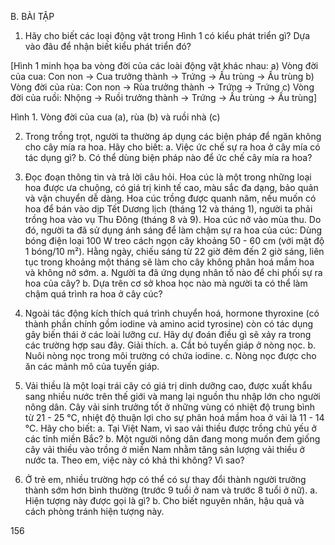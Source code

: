 B. BÀI TẬP

1. Hãy cho biết các loại động vật trong Hình 1 có kiểu phát triển gì? Dựa vào đâu để nhận biết kiểu phát triển đó?

[Hình 1 minh họa ba vòng đời của các loài động vật khác nhau:
a) Vòng đời của cua: Con non -> Cua trưởng thành -> Trứng -> Ấu trùng -> Ấu trùng
b) Vòng đời của rùa: Con non -> Rùa trưởng thành -> Trứng -> Trứng
c) Vòng đời của ruồi: Nhộng -> Ruồi trưởng thành -> Trứng -> Ấu trùng -> Ấu trùng]

Hình 1. Vòng đời của cua (a), rùa (b) và ruồi nhà (c)

2. Trong trồng trọt, người ta thường áp dụng các biện pháp để ngăn không cho cây mía ra hoa. Hãy cho biết:
   a. Việc ức chế sự ra hoa ở cây mía có tác dụng gì?
   b. Có thể dùng biện pháp nào để ức chế cây mía ra hoa?

3. Đọc đoạn thông tin và trả lời câu hỏi.
   Hoa cúc là một trong những loại hoa được ưa chuộng, có giá trị kinh tế cao, màu sắc đa dạng, bảo quản và vận chuyển dễ dàng. Hoa cúc trồng được quanh năm, nếu muốn có hoa để bán vào dịp Tết Dương lịch (tháng 12 và tháng 1), người ta phải trồng hoa vào vụ Thu Đông (tháng 8 và 9). Hoa cúc nở vào mùa thu. Do đó, người ta đã sử dụng ánh sáng để làm chậm sự ra hoa của cúc: Dùng bóng điện loại 100 W treo cách ngọn cây khoảng 50 - 60 cm (với mật độ 1 bóng/10 m²). Hằng ngày, chiếu sáng từ 22 giờ đêm đến 2 giờ sáng, liên tục trong khoảng một tháng sẽ làm cho cây không phân hoá mầm hoa và không nở sớm.
   a. Người ta đã ứng dụng nhân tố nào để chi phối sự ra hoa của cây?
   b. Dựa trên cơ sở khoa học nào mà người ta có thể làm chậm quá trình ra hoa ở cây cúc?

4. Ngoài tác động kích thích quá trình chuyển hoá, hormone thyroxine (có thành phần chính gồm iodine và amino acid tyrosine) còn có tác dụng gây biến thái ở các loài lưỡng cư. Hãy dự đoán điều gì sẽ xảy ra trong các trường hợp sau đây. Giải thích.
   a. Cắt bỏ tuyến giáp ở nòng nọc.
   b. Nuôi nòng nọc trong môi trường có chứa iodine.
   c. Nòng nọc được cho ăn các mảnh mô của tuyến giáp.

5. Vải thiều là một loại trái cây có giá trị dinh dưỡng cao, được xuất khẩu sang nhiều nước trên thế giới và mang lại nguồn thu nhập lớn cho người nông dân. Cây vải sinh trưởng tốt ở những vùng có nhiệt độ trung bình từ 21 - 25 °C, nhiệt độ thuận lợi cho sự phân hoá mầm hoa ở vải là 11 - 14 °C. Hãy cho biết:
   a. Tại Việt Nam, vì sao vải thiều được trồng chủ yếu ở các tỉnh miền Bắc?
   b. Một người nông dân đang mong muốn đem giống cây vải thiều vào trồng ở miền Nam nhằm tăng sản lượng vải thiều ở nước ta. Theo em, việc này có khả thi không? Vì sao?

6. Ở trẻ em, nhiều trường hợp có thể có sự thay đổi thành người trưởng thành sớm hơn bình thường (trước 9 tuổi ở nam và trước 8 tuổi ở nữ).
   a. Hiện tượng này được gọi là gì?
   b. Cho biết nguyên nhân, hậu quả và cách phòng tránh hiện tượng này.

156
